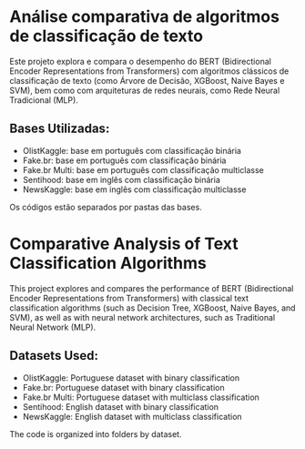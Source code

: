 # Análise comparativa de algoritmos de classificação de texto

Este projeto explora e compara o desempenho do BERT (Bidirectional Encoder Representations from Transformers) com algoritmos clássicos de classificação de texto (como Árvore de Decisão, XGBoost, Naive Bayes e SVM), bem como com arquiteturas de redes neurais, como Rede Neural Tradicional (MLP).

## Bases Utilizadas:
* OlistKaggle: base em português com classificação binária
* Fake.br: base em português com classificação binária
* Fake.br Multi: base em português com classificação multiclasse
* Sentihood: base em inglês com classificação binária
* NewsKaggle: base em inglês com classificação multiclasse

Os códigos estão separados por pastas das bases.


# Comparative Analysis of Text Classification Algorithms

This project explores and compares the performance of BERT (Bidirectional Encoder Representations from Transformers) with classical text classification algorithms (such as Decision Tree, XGBoost, Naive Bayes, and SVM), as well as with neural network architectures, such as Traditional Neural Network (MLP).

## Datasets Used:

* OlistKaggle: Portuguese dataset with binary classification
* Fake.br: Portuguese dataset with binary classification
* Fake.br Multi: Portuguese dataset with multiclass classification
* Sentihood: English dataset with binary classification
* NewsKaggle: English dataset with multiclass classification

The code is organized into folders by dataset.
